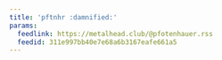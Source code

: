 ```yaml
---
title: 'pftnhr :damnified:'
params:
  feedlink: https://metalhead.club/@pfotenhauer.rss
  feedid: 311e997bb40e7e68a6b3167eafe661a5
---
```

